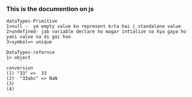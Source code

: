 ### This is the documention on js

```
dataTypes-Primitive
1>null -  ye empty value ko represent krta hai | standalone value
2>undefined- jab variable declare ho magar intialize na kya gaya ho yani value na di gai hoo
3>symbol=> unique

```

```
DataTypes-refernce
1> object
```

```
conversion
(1) "33" =>  33
(2)  "33abc" => NaN
(3)
(4)
```
